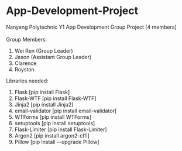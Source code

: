 # App-Development-Project
Nanyang Polytechnic Y1 App Development Group Project [4 members] 
<br>
<br>
Group Members: 
<br>
<ol>
  <li>Wei Ren (Group Leader)</li>
  <li>Jason (Assistant Group Leader)</li>
  <li>Clarence</li>
  <li>Royston</li>
</ol>
Libraries needed:
<ol>
  <li>Flask [pip install Flask]</li>
  <li>Flask-WTF [pip install Flask-WTF]</li>
  <li>Jinja2 [pip install Jinja2]</li>
  <li>email-validator [pip install email-validator]</li>
  <li>WTForms [pip install WTForms]</li>
  <li>setuptools [pip install setuptools]</li>
  <li>Flask-Limiter [pip install Flask-Limiter]</li>
  <li>Argon2 [pip install argon2-cffi]</li>
  <li>Pillow [pip install --upgrade Pillow]</li>
</ol>	
